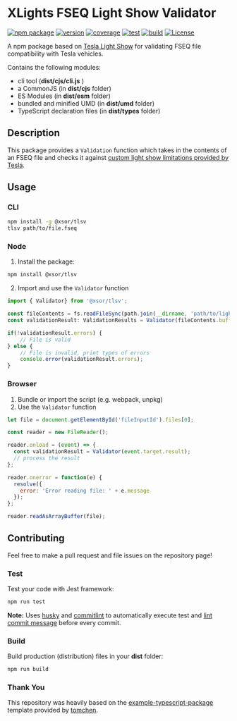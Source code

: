 # XLights FSEQ Light Show Validator

[![npm package](https://img.shields.io/badge/npm%20i-@xsor/tlsv-brightgreen)](https://www.npmjs.com/package/@xsor/tlsv) 
[![version](https://img.shields.io/npm/v/@xsor/tlsv)](https://github.com/xsorifc28/tlsv/releases)
[![coverage](https://img.shields.io/codecov/c/github/xsorifc28/tlsv)](https://app.codecov.io/gh/xsorifc28/tlsv)
[![test](https://img.shields.io/github/actions/workflow/status/xsorifc28/tlsv/test.yml?branch=main?label=tests)](https://github.com/xsorifc28/tlsv/actions/workflows/test.yml)
[![build](https://img.shields.io/github/actions/workflow/status/xsorifc28/tlsv/publish.yml?branch=main)](https://github.com/xsorifc28/tlsv/actions/workflows/publish.yml)
[![License](https://img.shields.io/github/license/xsorifc28/tlsv)](https://github.com/xsorifc28/tlsv/blob/main/LICENSE)

A npm package based on [Tesla Light Show](https://github.com/teslamotors/light-show) for validating FSEQ file compatibility with Tesla vehicles.

Contains the following modules:
- cli tool (**dist/cjs/cli.js** )
- a CommonJS (in **dist/cjs** folder)
- ES Modules (in **dist/esm** folder)
- bundled and minified UMD (in **dist/umd** folder)
- TypeScript declaration files (in **dist/types** folder)

## Description

This package provides a `Validation` function which takes in the contents of an FSEQ file and checks it against [custom light show limitations provided by Tesla](https://github.com/teslamotors/light-show#general-limitations-of-custom-shows).

## Usage 

### CLI
```bash
npm install -g @xsor/tlsv
tlsv path/to/file.fseq
```

### Node

1. Install the package:
```bash
npm install @xsor/tlsv
```
2. Import and use the `Validator` function
```js
import { Validator} from '@xsor/tlsv';

const fileContents = fs.readFileSync(path.join(__dirname, 'path/to/lightshow.fseq'));
const validationResult: ValidationResults = Validator(fileContents.buffer);

if(!validationResult.errors) {
    // File is valid
} else {
    // File is invalid, print types of errors
    console.error(validationResult.errors);
}
```

### Browser
1. Bundle or import the script (e.g. webpack, unpkg)
2. Use the `Validator` function
```js
let file = document.getElementById('fileInputId').files[0];

const reader = new FileReader();

reader.onload = (event) => {
  const validationResult = Validator(event.target.result);
  // process the result
};

reader.onerror = function(e) {
  resolve({
    error: 'Error reading file: ' + e.message
  });
};

reader.readAsArrayBuffer(file);
```
## Contributing

Feel free to make a pull request and file issues on the repository page!

### Test

Test your code with Jest framework:

```bash
npm run test
```

**Note:** Uses [husky](https://typicode.github.io/husky/) and [commitlint](https://commitlint.js.org/) to automatically execute test and [lint commit message](https://www.conventionalcommits.org/) before every commit.

### Build

Build production (distribution) files in your **dist** folder:

```bash
npm run build
```


### Thank You

This repository was heavily based on the [example-typescript-package](https://github.com/tomchen/example-typescript-package) template provided by [tomchen](https://github.com/tomchen).
